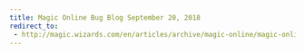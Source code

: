 ```yaml
---
title: Magic Online Bug Blog September 20, 2018
redirect_to:
 - http://magic.wizards.com/en/articles/archive/magic-online/magic-online-bug-blog-september-20-2018
---
```

